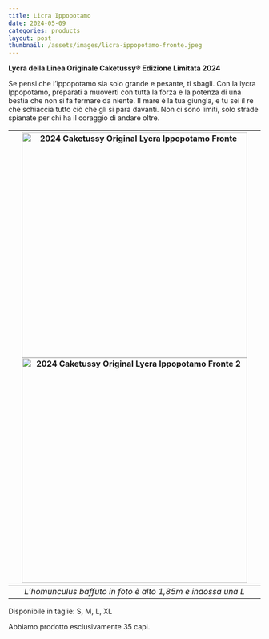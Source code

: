```yaml
---
title: Licra Ippopotamo
date: 2024-05-09
categories: products
layout: post
thumbnail: /assets/images/licra-ippopotamo-fronte.jpeg
---
```

**Lycra della Linea Originale Caketussy® Edizione Limitata 2024**

Se pensi che l’ippopotamo sia solo grande e pesante, ti sbagli. Con la lycra Ippopotamo, preparati a muoverti con tutta la forza e la potenza di una bestia che non si fa fermare da niente. Il mare è la tua giungla, e tu sei il re che schiaccia tutto ciò che gli si para davanti. Non ci sono limiti, solo strade spianate per chi ha il coraggio di andare oltre.

| <img src="{{ site.baseurl }}/assets/images/licra-ippopotamo-fronte.jpeg" alt="2024 Caketussy Original Lycra Ippopotamo Fronte" class="wide-img;" style="height: 450px"> <img src="{{ site.baseurl }}/assets/images/licra-ippopotamo-retro.jpeg" alt="2024 Caketussy Original Lycra Ippopotamo Fronte 2" class="wide-img;" style="height: 450px"> |
|:--:|
| *L’homunculus baffuto in foto è alto 1,85m e indossa una L* |

Disponibile in taglie: S, M, L, XL

Abbiamo prodotto esclusivamente 35 capi.
